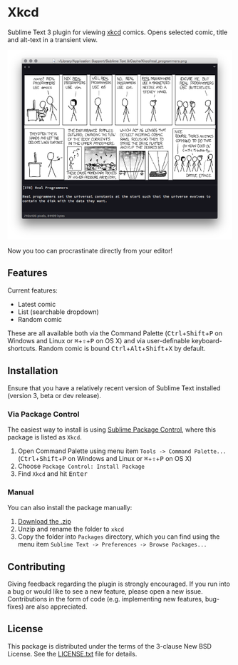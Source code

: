 # Xkcd
Sublime Text 3 plugin for viewing [xkcd](http://www.xkcd.com) comics.
Opens selected comic, title and alt-text in a transient view.

![Screenshot](xkcd.png)

Now you too can procrastinate directly from your editor!

## Features
Current features:

* Latest comic
* List (searchable dropdown)
* Random comic

These are all available both via the Command Palette (<kbd>Ctrl</kbd>+<kbd>Shift</kbd>+<kbd>P</kbd> on Windows and Linux or <kbd>⌘</kbd>+<kbd>⇧</kbd>+<kbd>P</kbd> on OS X)
and via user-definable keyboard-shortcuts.
Random comic is bound <kbd>Ctrl</kbd>+<kbd>Alt</kbd>+<kbd>Shift</kbd>+<kbd>X</kbd> by default.

## Installation
Ensure that you have a relatively recent version of Sublime Text installed
(version 3, beta or dev release).

### Via Package Control

The easiest way to install is using [Sublime Package
Control](https://sublime.wbond.net), where this package is listed as `Xkcd`.

1. Open Command Palette using menu item `Tools -> Command Palette...` (<kbd>Ctrl</kbd>+<kbd>Shift</kbd>+<kbd>P</kbd> on Windows and Linux or <kbd>⌘</kbd>+<kbd>⇧</kbd>+<kbd>P</kbd> on OS X)
2. Choose `Package Control: Install Package`
3. Find `Xkcd` and hit <kbd>Enter</kbd>

### Manual

You can also install the package manually:

1. [Download the .zip](https://github.com/eivind88/xkcd/archive/master.zip)
2. Unzip and rename the folder to `xkcd`
3. Copy the folder into `Packages` directory, which you can find using the
    menu item `Sublime Text -> Preferences -> Browse Packages...`

## Contributing
Giving feedback regarding the plugin is strongly encouraged.
If you run into a bug or would like to see a new feature, please open a new issue.
Contributions in the form of code (e.g. implementing new features, bug-fixes)
are also appreciated.

## License
This package is distributed under the terms of the 3-clause New BSD License. See the [LICENSE.txt](license) file for details.

